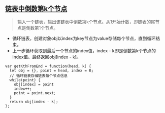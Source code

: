 ## [链表中倒数第k个节点](https://leetcode.cn/problems/lian-biao-zhong-dao-shu-di-kge-jie-dian-lcof/)
> 输入一个链表，输出该链表中倒数第k个节点。从1开始计数，即链表的尾节点是倒数第1个节点。

- 循环链表，创建对象obj以index为key节点为value存储每个节点，直到循环结束。
- 上一步循环获取到最后一个节点的index值，index - k即是倒数第k个节点的index值。最终返回obj[index - k]。
```
var getKthFromEnd = function(head, k) {
  let obj = {}, point = head, index = 0;
  // 循环链表存储链表每个节点信息
  while(point) {
    obj[index] = point
    index++;
    point = point.next;
  }
  return obj[index - k];
};
```